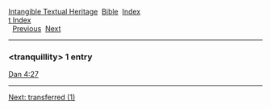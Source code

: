 [Intangible Textual Heritage](../../index)  [Bible](../index) 
[Index](index)   
[t Index](_t_)  
  [Previous](c11719)  [Next](c11721) 

------------------------------------------------------------------------

### &lt;tranquillity&gt; 1 entry

[Dan 4:27](../kjv/dan004.htm#027)  

------------------------------------------------------------------------

[Next: transferred (1)](c11721)
